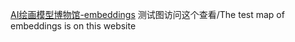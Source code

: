 [AI绘画模型博物馆-embeddings](https://aimodel.subrecovery.top/2022/11/15/pt%E6%A8%A1%E5%9E%8B)
测试图访问这个查看/The test map of embeddings is on this website